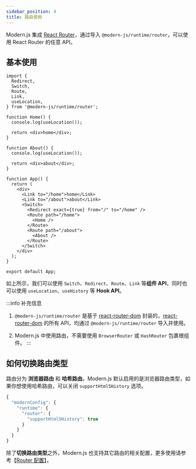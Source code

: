 ```yaml
---
sidebar_position: 4
title: 路由使用
---
```


Modern.js 集成 [React Router](https://reactrouter.com/)，通过导入 `@modern-js/runtime/router`，可以使用 React Router 的任意 API。

## 基本使用

```tsx
import {
  Redirect,
  Switch,
  Route,
  Link,
  useLocation,
} from '@modern-js/runtime/router';

function Home() {
  console.log(useLocation());

  return <div>home</div>;
}

function About() {
  console.log(useLocation());

  return <div>about</div>;
}

function App() {
  return (
    <div>
      <Link to="/home">home</Link>
      <Link to="/about">about</Link>
      <Switch>
        <Redirect exact={true} from="/" to="/home" />
        <Route path="/home">
          <Home />
        </Route>
        <Route path="/about">
          <About />
        </Route>
      </Switch>
    </div>
  );
}

export default App;
```

如上所示，我们可以使用 `Switch`、`Redirect`、`Route`、`Link` 等**组件 API**，同时也可以使用 `useLocation`、`useHistory` 等 **Hook API**。

:::info 补充信息
1. `@modern-js/runtime/router` 是基于 [react-router-dom](https://reactrouter.com/web/guides/start) 封装的，[react-router-dom](https://reactrouter.com/web/guides/start) 的所有 API，均通过 `@modern-js/runtime/router` 导入并使用。

2. Modern.js 中使用路由，不需要使用 `BrowserRouter` 或 `HashRouter` 包裹根组件。
:::


## 如何切换路由类型

路由分为 **浏览器路由** 和 **哈希路由**。Modern.js 默认启用的是浏览器路由类型，如果你想使用哈希路由，可以关闭 `supportHtml5History` 选项。

```javascript title=package.json
{
  "modernConfig": {
    "runtime": {
      "router": {
        "supportHtml5History": true
      }
    }
  }
}
```

除了**切换路由类型**之外，Modern.js 也支持其它路由的相关配置，更多使用请参考【[Router 配置](/docs/apis/config/runtime/router)】。
